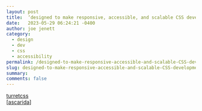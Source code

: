 ```yaml
---
layout: post
title:  ‘designed to make responsive, accessible, and scalable CSS development simple, and predictable’
date:   2023-05-29 06:24:21 -0400
author: joe jenett
category:
  - design
  - dev
  - css
  - accessibility
permalink: /designed-to-make-responsive-accessible-and-scalable-CSS-development-simple-and-predictable/
slug: designed-to-make-responsive-accessible-and-scalable-CSS-development-simple-and-predictable
summary: 
comments: false
---
```

<a title="turretcss" href="https://turretcss.com/">turretcss</a><br>[<a title="ascarida" href="https://pinboard.in/u:ascarida">ascarida</a>]

<a href="https://brid.gy/publish/mastodon"></a>